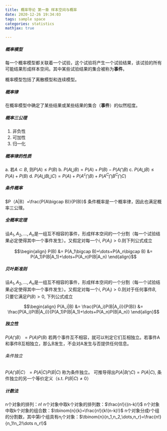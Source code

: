 ```yaml
---
title: 概率导论 第一章 样本空间与概率 
date: 2020-12-26 19:34:03
tags: sample space
categories: statistics
mathjax: true

---
```


##### 概率模型

每一个概率模型都关联着一个试验，这个试验将产生一个试验结果，该试验的所有可能结果形成样本空间。其中某些试验结果的集合被称为**事件**。

概率模型包括了离散模型和连续模型。

##### 概率律
在概率模型中确定了某些结果或某些结果的集合（**事件**）的似然程度。

##### 概率三公理

1. 非负性
2. 可加性
3. 归一化

##### 概率律的性质
 a. 若$A \subset B$, 则$P(A)\leq P(B)$
 b. $P(A\bigcup B) = P(A) + P(B) - P(A\bigcap B)$
 c. $P(A\bigcup B) \leq P(A) + P(B)$
 d. $P(A\bigcup B \bigcup C) = P(A) + P(A^c \bigcap B) + P(A^C \bigcap B^C \bigcap C)$

##### 条件概率
$P（A|B）=\frac{P(A\bigcap B)}{P(B)}$
条件概率是一个概率律，因此也满足概率三公理。

##### 全概率定理
设$A_1, A_2, \dots,A_n$是一组互不相容的事件，形成样本空间的一个分割（每一个试验结果必定使得其中一个事件发生）。又假定对每一个$i$, $P(A_i)>0$.则下列公式成立
<center>$$\begin{align}
P(B) &= P(A_1\bigcap B)+\dots+P(A_n\bigcap B)
     &= P(A_1)P(B|A_1)+\dots+P(A_n)P(B|A_n)
\end{align}$$</center>        

##### 贝叶斯准则
设$A_1, A_2, \dots,A_n$是一组互不相容的事件，形成样本空间的一个分割（每一个试验结果必定使得其中一个事件发生）。又假定对每一个$i$, $P(A_i)>0$.则对于任何事件$B$, 只要它满足$P(B) > 0$, 下列公式成立
<center>$$\begin{align}
P(A_i|B) &= \frac{P(A_i)P(B|A_i)}{P(B)}
         &= \frac{P(A_i)P(B|A_i)}{P(A_1)P(B|A_1)+\dots+P(A_n)P(B|A_n)}
\end{align}$$</center>        

##### 独立性
$P(A\bigcap B）= P(A)P(B)$
若两个事件互不相容，就可以判定它们互相独立。若事件A和事件B互相独立，那么B发生，不会对A发生与否提供任何信息。

###### 条件独立
$P(A\bigcap B|C）= P(A|C)P(B|C)$ 称为条件独立。
可推导得出$P(A|B\bigcap C) = P(A|C)$, 条件独立的另一个等价定义（s.t. $P(B|C)\neq0$）

##### 计数法
n个对象的排列：$n!$
n个对象中取k个对象的排列数：$\frac{n!}{(n-k)!}$
n个对象中取k个对象的组合数：$\tbinom{n}{k}=\frac{n!}{k!(n-k)!}$
n个对象分成r个组的分割数，其中第i个组具有$n_i$个对象：$\tbinom{n}{n_1,n_2,\dots,n_r}=\frac{n!}{n_1!n_2!\dots n_r!}$
